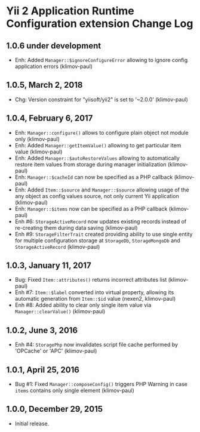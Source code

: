 Yii 2 Application Runtime Configuration extension Change Log
============================================================

1.0.6 under development
-----------------------

- Enh: Added `Manager::$ignoreConfigureError` allowing to ignore config application errors (klimov-paul)


1.0.5, March 2, 2018
--------------------

- Chg: Version constraint for "yiisoft/yii2" is set to '~2.0.0' (klimov-paul)


1.0.4, February 6, 2017
-----------------------

- Enh: `Manager::configure()` allows to configure plain object not module only (klimov-paul)
- Enh: Added `Manager::getItemValue()` allowing to get particular item value (klimov-paul)
- Enh: Added `Manager::$autoRestoreValues` allowing to automatically restore item values from storage during manager initialization (klimov-paul)
- Enh: `Manager::$cacheId` can now be specified as a PHP callback (klimov-paul)
- Enh: Added `Item::$source` and `Manager::$source` allowing usage of the any object as config values source, not only current Yii application (klimov-paul)
- Enh: `Manager::$items` now can be specified as a PHP callback (klimov-paul)
- Enh #6: `StorageActiveRecord` now updates existing records instead of re-creating them during data saving (klimov-paul)
- Enh #9: `StorageFilterTrait` created providing ability to use single entity for multiple configuration storage at `StorageDb`, `StorageMongoDb` and `StorageActiveRecord` (klimov-paul)


1.0.3, January 11, 2017
-----------------------

- Bug: Fixed `Item::attributes()` returns incorrect attributes list (klimov-paul)
- Enh #7: `Item::$label` converted into virtual property, allowing its automatic generation from `Item::$id` value (nexen2, klimov-paul)
- Enh #8: Added ability to clear only single item value via `Manager::clearValue()` (klimov-paul)


1.0.2, June 3, 2016
-------------------

- Enh #4: `StoragePhp` now invalidates script file cache performed by 'OPCache' or 'APC' (klimov-paul)


1.0.1, April 25, 2016
---------------------

- Bug #1: Fixed `Manager::composeConfig()` triggers PHP Warning in case `items` contains only single element (klimov-paul)


1.0.0, December 29, 2015
------------------------

- Initial release.
